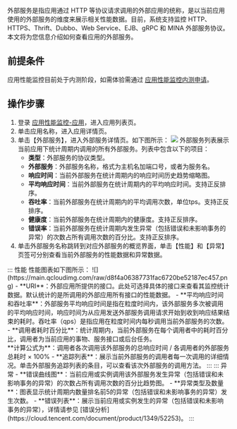 外部服务是指应用通过 HTTP 等协议请求调用的外部应用的统称，是以当前应用使用的外部服务的维度来展示相关性能数据。目前，系统支持监控 HTTP、HTTPS、Thrift、Dubbo、Web Service、EJB、gRPC 和 MINA 外部服务协议。本文将为您信息介绍如何查看应用的外部服务。


## 前提条件


应用性能监控目前处于内测阶段，如需体验需通过 [应用性能监控内测申请](https://cloud.tencent.com/apply/p/f5yvbf09mka)。

## 操作步骤

1. 登录 [应用性能监控-应用](https://console.cloud.tencent.com/tapm/application)，进入应用列表页。
2. 单击应用名称，进入应用详情页。
3. 单击【外部服务】，进入外部服务详情页。如下图所示：
![](https://main.qcloudimg.com/raw/b2353f725335f7f409fa5963fd8a03cb.png)
外部服务列表展示当前应用下统计周期内调用的所有外部服务。列表中包含以下的项目：
	- **类型**：外部服务的协议类型。
	- **外部服务**：外部服务名称，格式为主机名加端口号，或者为服务名。
	- **响应时间**：当前外部服务在统计周期内的响应时间历史趋势缩略图。
	- **平均响应时间**：当前外部服务在统计周期内的平均响应时间。支持正反排序。
	- **吞吐率**：当前外部服务在统计周期内的平均调用次数，单位tps。支持正反排序。
	- **健康度**：当前外部服务在统计周期内的健康度。支持正反排序。
	- **错误率**：当前外部服务在统计周期内发生异常（包括错误和未影响事务的异常）的次数占所有调用次数的百分比。支持正反排序。
4. 单击外部服务名称跳转到对应外部服务的概览界面，单击【性能】和【异常】页签可分别查看当前外部服务的性能数据和异常数据。
<dx-tabs>
::: 性能
性能图表如下图所示：
![](https://main.qcloudimg.com/raw/d8f4a06387731fac6720be52187ec457.png)
- **URI**：外部应用所提供的接口。此处可选择具体的接口来查看其监控统计数据。默认统计的是所调用的外部应用所有接口的性能数据。
- **平均响应时间和吞吐率**：外部服务平均响应时间是指在粒度时间内，该外部服务多次被调用的平均响应时间，响应时间为从应用发送外部服务调用请求开始到收到响应结果结束的耗时。吞吐率（qps）是指应用在粒度时间内每秒调用当前外部服务的次数。
- **调用者耗时百分比**：统计周期内，当前外部服务在每个调用者中的耗时百分比，调用者为当前应用的事物、服务接口或后台任务。<br>**计算公式为**：调用者各次调用该外部服务的总响应时间 / 各调用者的外部服务总耗时 × 100%
- **追踪列表**：展示当前外部服务的调用者每一次调用的详细情况。单击外部服务追踪列表的条目，可以查看该次外部服务的调用方法。
:::
::: 异常
- **错误曲线图**：当前应用或实例调用该外部服务发生异常（包括错误和未影响事务的异常）的次数占所有调用次数的百分比趋势图。
- **异常类型及数量**：图表显示统计周期内数量排名前5的异常（包括错误和未影响事务的异常）发生次数。
- **错误列表**：展示当前应用或实例发生的异常（包括错误和未影响事务的异常），详情请参见 [错误分析](https://cloud.tencent.com/document/product/1349/52253)。
:::
</dx-tabs>


